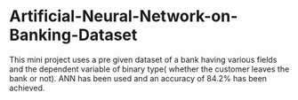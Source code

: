 # Artificial-Neural-Network-on-Banking-Dataset
This mini project uses a pre given dataset of a bank having various fields and the dependent variable of binary type( whether the customer leaves the bank or not). ANN has been used and an accuracy of 84.2% has been achieved.
